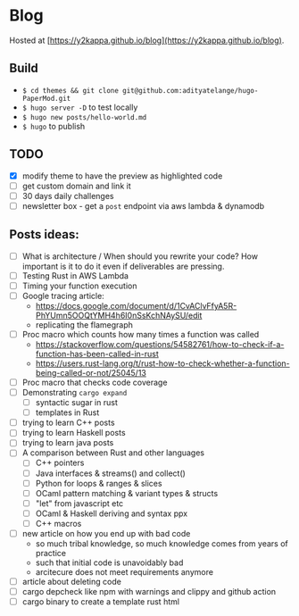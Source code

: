# Blog

Hosted at [https://y2kappa.github.io/blog](https://y2kappa.github.io/blog).

## Build
- `$ cd themes && git clone git@github.com:adityatelange/hugo-PaperMod.git`
- `$ hugo server -D` to test locally
- `$ hugo new posts/hello-world.md`
- `$ hugo` to publish


## TODO
- [x] modify theme to have the preview as highlighted code
- [ ] get custom domain and link it
- [ ] 30 days daily challenges
- [ ] newsletter box - get a `post` endpoint via aws lambda & dynamodb

## Posts ideas:
- [ ] What is architecture / When should you rewrite your code? How important is it to do it even if deliverables are pressing.
- [ ] Testing Rust in AWS Lambda
- [ ] Timing your function execution
- [ ] Google tracing article:
    - https://docs.google.com/document/d/1CvAClvFfyA5R-PhYUmn5OOQtYMH4h6I0nSsKchNAySU/edit
    - replicating the flamegraph
- [ ] Proc macro which counts how many times a function was called
    - https://stackoverflow.com/questions/54582761/how-to-check-if-a-function-has-been-called-in-rust
    - https://users.rust-lang.org/t/rust-how-to-check-whether-a-function-being-called-or-not/25045/13
- [ ] Proc macro that checks code coverage
- [ ] Demonstrating `cargo expand`
    - [ ] syntactic sugar in rust
    - [ ] templates in Rust
- [ ] trying to learn C++ posts
- [ ] trying to learn Haskell posts
- [ ] trying to learn java posts
- [ ] A comparison between Rust and other languages
    - [ ] C++ pointers
    - [ ] Java interfaces & streams() and collect()
    - [ ] Python for loops & ranges & slices
    - [ ] OCaml pattern matching & variant types & structs
    - [ ] "let" from javascript etc
    - [ ] OCaml & Haskell deriving and syntax ppx
    - [ ] C++ macros
- [ ] new article on how you end up with bad code
    - so much tribal knowledge, so much knowledge comes from years of practice
    - such that initial code is unavoidably bad
    - arcitecure does not meet requirements anymore
- [ ] article about deleting code
- [ ] cargo depcheck like npm with warnings and clippy and github action
- [ ] cargo binary to create a template rust html
